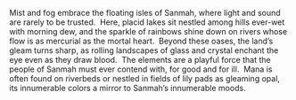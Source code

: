 Mist and fog embrace the floating isles of Sanmah, where light and sound are rarely to be trusted.  Here, placid lakes sit nestled among hills ever-wet with morning dew, and the sparkle of rainbows shine down on rivers whose flow is as mercurial as the mortal heart.  Beyond these oases, the land’s gleam turns sharp, as rolling landscapes of glass and crystal enchant the eye even as they draw blood.  The elements are a playful force that the people of Sanmah must ever contend with, for good and for ill.  Mana is often found on riverbeds or nestled in fields of lily pads as gleaming opal, its innumerable colors a mirror to Sanmah’s innumerable moods.